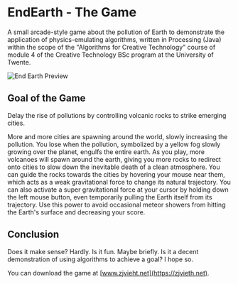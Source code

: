 # EndEarth - The Game

A small arcade-style game about the pollution of Earth to demonstrate the application of physics-emulating algorithms, written in Processing (Java) within the scope of the "Algorithms for Creative Technology" course of module 4 of the Creative Technology BSc program at the University of Twente.

![End Earth Preview](https://zjvieth.net/static/endearth_preview-a1dcc3d72b05f17f0557431381f045dd.png)

## Goal of the Game

Delay the rise of pollutions by controlling volcanic rocks to strike emerging cities. 

More and more cities are spawning around the world, slowly increasing the pollution. You lose when the pollution, symbolized by a yellow fog slowly growing over the planet, engulfs the entire earth. As you play, more volcanoes will spawn around the earth, giving you more rocks to redirect onto cities to slow down the inevitable death of a clean atmosphere. You can guide the rocks towards the cities by hovering your mouse near them, which acts as a weak gravitational force to change its natural trajectory. You can also activate a super gravitational force at your cursor by holding down the left mouse button, even temporarily pulling the Earth itself from its trajectory. Use this power to avoid occasional meteor showers from hitting the Earth's surface and decreasing your score.

## Conclusion

Does it make sense? Hardly.
Is it fun. Maybe briefly.
Is it a decent demonstration of using algorithms to achieve a goal? I hope so.

You can download the game at [www.zjvieht.net](https://zjvieth.net).